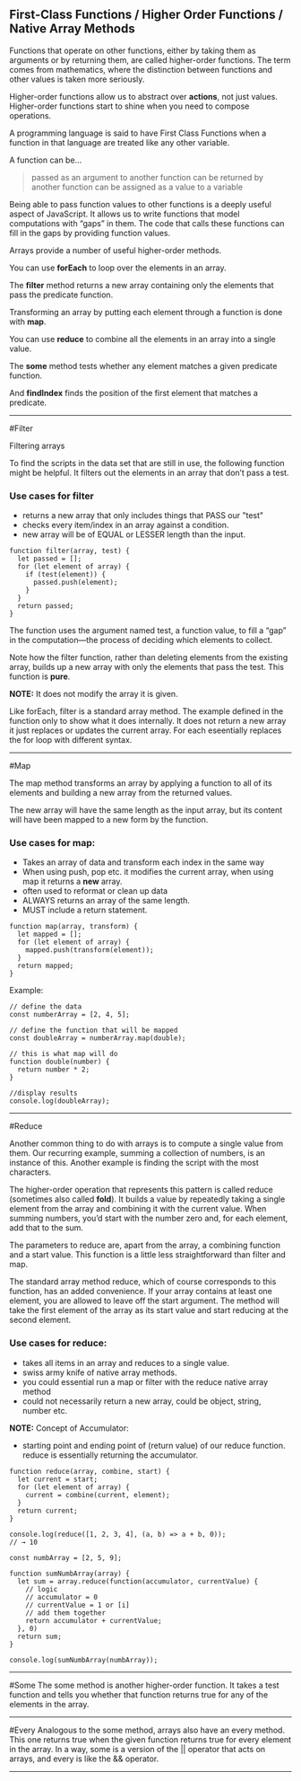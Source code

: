 ## First-Class Functions / Higher Order Functions / Native Array Methods

Functions that operate on other functions, either by taking them as arguments or by returning them, are called higher-order functions. The term comes from mathematics, where the distinction between functions and other values is taken more seriously.

Higher-order functions allow us to abstract over **actions**, not just values. Higher-order functions start to shine when you need to compose operations.

A programming language is said to have First Class Functions when a function in that language are treated like any other variable.

A function can be...

> passed as an argument to another function
> can be returned by another function
> can be assigned as a value to a variable

Being able to pass function values to other functions is a deeply useful aspect of JavaScript. It allows us to write functions that model computations with “gaps” in them. The code that calls these functions can fill in the gaps by providing function values.

Arrays provide a number of useful higher-order methods.

You can use **forEach** to loop over the elements in an array.

The **filter** method returns a new array containing only the elements that pass the predicate function.

Transforming an array by putting each element through a function is done with **map**.

You can use **reduce** to combine all the elements in an array into a single value.

The **some** method tests whether any element matches a given predicate function.

And **findIndex** finds the position of the first element that matches a predicate.

---

#Filter

Filtering arrays

To find the scripts in the data set that are still in use, the following function might be helpful. It filters out the elements in an array that don’t pass a test.

### Use cases for filter

- returns a new array that only includes things that PASS our "test"
- checks every item/index in an array against a condition.
- new array will be of EQUAL or LESSER length than the input.

```
function filter(array, test) {
  let passed = [];
  for (let element of array) {
    if (test(element)) {
      passed.push(element);
    }
  }
  return passed;
}
```

The function uses the argument named test, a function value, to fill a “gap” in the computation—the process of deciding which elements to collect.

Note how the filter function, rather than deleting elements from the existing array, builds up a new array with only the elements that pass the test. This function is **pure**.

**NOTE:** It does not modify the array it is given.

Like forEach, filter is a standard array method. The example defined in the function only to show what it does internally. It does not return a new array it just replaces or updates the current array. For each eseentially replaces the for loop with different syntax.

---

#Map

The map method transforms an array by applying a function to all of its elements and building a new array from the returned values.

The new array will have the same length as the input array, but its content will have been mapped to a new form by the function.

### Use cases for map:

- Takes an array of data and transform each index in the same way
- When using push, pop etc. it modifies the current array, when using map it returns a **new** array.
- often used to reformat or clean up data
- ALWAYS returns an array of the same length.
- MUST include a return statement.

```
function map(array, transform) {
  let mapped = [];
  for (let element of array) {
    mapped.push(transform(element));
  }
  return mapped;
}
```

Example:

```
// define the data
const numberArray = [2, 4, 5];

// define the function that will be mapped
const doubleArray = numberArray.map(double);

// this is what map will do
function double(number) {
  return number * 2;
}

//display results
console.log(doubleArray);
```

---

#Reduce

Another common thing to do with arrays is to compute a single value from them. Our recurring example, summing a collection of numbers, is an instance of this. Another example is finding the script with the most characters.

The higher-order operation that represents this pattern is called reduce (sometimes also called **fold**). It builds a value by repeatedly taking a single element from the array and combining it with the current value. When summing numbers, you’d start with the number zero and, for each element, add that to the sum.

The parameters to reduce are, apart from the array, a combining function and a start value. This function is a little less straightforward than filter and map.

The standard array method reduce, which of course corresponds to this function, has an added convenience. If your array contains at least one element, you are allowed to leave off the start argument. The method will take the first element of the array as its start value and start reducing at the second element.

### Use cases for reduce:

- takes all items in an array and reduces to a single value.
- swiss army knife of native array methods.
- you could essential run a map or filter with the reduce native array method
- could not necessarily return a new array, could be object, string, number etc.

**NOTE:** Concept of Accumulator:

- starting point and ending point of (return value) of our reduce function. reduce is essentially returning the accumulator.

```
function reduce(array, combine, start) {
  let current = start;
  for (let element of array) {
    current = combine(current, element);
  }
  return current;
}

console.log(reduce([1, 2, 3, 4], (a, b) => a + b, 0));
// → 10
```

```
const numbArray = [2, 5, 9];

function sumNumbArray(array) {
  let sum = array.reduce(function(accumulator, currentValue) {
    // logic
    // accumulator = 0
    // currentValue = 1 or [i]
    // add them together
    return accumulator + currentValue;
  }, 0)
  return sum;
}

console.log(sumNumbArray(numbArray));
```

---

#Some
The some method is another higher-order function. It takes a test function and tells you whether that function returns true for any of the elements in the array.

---

#Every
Analogous to the some method, arrays also have an every method. This one returns true when the given function returns true for every element in the array. In a way, some is a version of the || operator that acts on arrays, and every is like the && operator.

---
